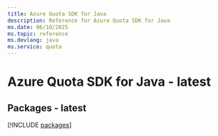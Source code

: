 ```yaml
---
title: Azure Quota SDK for Java
description: Reference for Azure Quota SDK for Java
ms.date: 06/10/2025
ms.topic: reference
ms.devlang: java
ms.service: quota
---
```

# Azure Quota SDK for Java - latest
## Packages - latest
[!INCLUDE [packages](quota-index.md)]